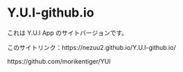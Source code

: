 # Y.U.I-github.io
<p>これは Y.U.I App のサイトバージョンです。</p>
<p>このサイトリンク：https://nezuu2.github.io/Y.U.I-github.io/</p>
<p>https://github.com/morikentiger/YUI</p>
